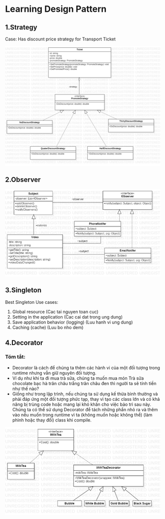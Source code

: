 # Learning Design Pattern

## 1.Strategy

Case: Has discount price strategy for Transport Ticket

![Strategy Diagram](./images/StrategyDiagram.jpg)

## 2.Observer

![Observer Diagram](./images/ObserverDiagram.jpg)

## 3.Singleton

Best Singleton Use cases:

1.  Global resource (Cac tai nguyen toan cuc)
2.  Setting in the application (Cac cai dat trong ung dung)
3.  Save application behavior (logging) (Luu hanh vi ung dung)
4.  Caching (cache) (Luu bo nho dem)

## 4.Decorator

### Tóm tắt:

- Decorator là cách để chúng ta thêm các hành vi của một đối tượng trong runtime nhưng vẫn giữ nguyên đối tượng.
- Ví dụ như khi ta đi mua trà sữa, chúng ta muốn mua món Trà sữa chocolate bạc hà trân châu trắng trân châu đen thì người ta sẽ tính tiền như thế nào?
- Giống như trong lập trình, nếu chúng ta sử dụng kế thừa bình thường và phải đáp ứng một đối tượng phức tạp, thay vì tạo các class lớn và có khả năng bị trùng code hoặc mang lại khó khăn cho việc bảo trì sau này. Chúng ta có thể sử dụng Decorator để tách những phần nhỏ ra và thêm vào nếu muốn trong runtime vì ta (không muốn hoặc không thể) (làm phình hoặc thay đổi) class khi compile.

![Decorator Diagram](./images/DecoratorDiagram.jpg)
